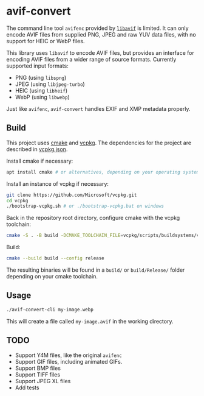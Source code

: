 # avif-convert
The command line tool `avifenc` provided by [`libavif`](https://github.com/AOMediaCodec/libavif) is limited. It can only encode AVIF files from supplied PNG, JPEG and raw YUV data files, with no support for HEIC or WebP files.

This library uses `libavif` to encode AVIF files, but provides an interface for encoding AVIF files from a wider range of source formats. Currently supported input formats:
- PNG (using `libspng`)
- JPEG (using `libjpeg-turbo`)
- HEIC (using `libheif`)
- WebP (using `libwebp`)

Just like `avifenc`, `avif-convert` handles EXIF and XMP metadata properly.

## Build
This project uses [cmake](https://cmake.org/) and [vcpkg](https://vcpkg.io/). The dependencies for the project are described in [vcpkg.json](vcpkg.json).

Install cmake if necessary:
```bash
apt install cmake # or alternatives, depending on your operating system.
```

Install an instance of vcpkg if necessary:
```bash
git clone https://github.com/Microsoft/vcpkg.git
cd vcpkg
./bootstrap-vcpkg.sh # or ./bootstrap-vcpkg.bat on windows
```

Back in the repository root directory, configure cmake with the vcpkg toolchain:
```bash
cmake -S . -B build -DCMAKE_TOOLCHAIN_FILE=vcpkg/scripts/buildsystems/vcpkg.cmake # or the path to your existing vcpkg instance
```

Build:
```bash
cmake --build build --config release
```

The resulting binaries will be found in a `build/` or `build/Release/` folder depending on your cmake toolchain.

## Usage
```bash
./avif-convert-cli my-image.webp
```
This will create a file called `my-image.avif` in the working directory.

## TODO
- Support Y4M files, like the original `avifenc`
- Support GIF files, including animated GIFs.
- Support BMP files
- Support TIFF files
- Support JPEG XL files
- Add tests